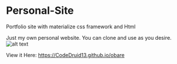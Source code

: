 # Personal-Site

Portfolio site with materialize css framework and Html

Just my own personal website. You can clone and use as you desire.
![alt text](https://github.com/CodeDruid13/obare/raw/master/Screenshot_2019-01-09%20Obare(1).png)

View it Here:
https://CodeDruid13.github.io/obare
